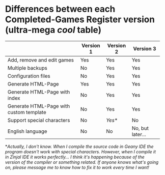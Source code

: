 # Differences between each Completed-Games Register version (ultra-mega *cool* table)

|                                         | Version 1 | Version 2 | Version 3        |
| --------------------------------------- | --------- | --------- | ---------------- |
| Add, remove and edit games              | Yes       | Yes       | Yes              |
| Multiple backups                        | No        | Yes       | Yes              |
| Configuration files                     | No        | Yes       | Yes              |
| Generate HTML-Page                      | Yes       | Yes       | Yes              |
| Generate HTML-Page with index           | No        | Yes       | Yes              |
| Generate HTML-Page with custom template | No        | Yes       | Yes              |
| Support special characters              | No        | _Yes_*    | No               |
| English language                        | No        | No        | No, but later... |

*_Actually, I don't know. When I compile the source code in Geany IDE the program doesn't work with special characters. However, when I compile it in ZinjaI IDE it works perfectly... I think it's happening because of the version of the compiler or something related.
If anyone knows what's going on, please message me to know how to fix it to work every time I want!_
